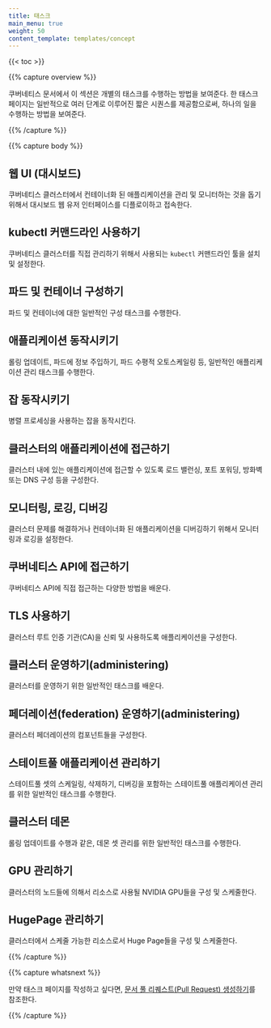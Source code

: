 ```yaml
---
title: 태스크
main_menu: true
weight: 50
content_template: templates/concept
---
```


{{< toc >}}

{{% capture overview %}}

쿠버네티스 문서에서 이 섹션은 개별의 태스크를 수행하는 방법을
보여준다. 한 태스크 페이지는 일반적으로 여러 단계로 이루어진 짧은
시퀀스를 제공함으로써, 하나의 일을 수행하는 방법을 보여준다.

{{% /capture %}}

{{% capture body %}}

## 웹 UI (대시보드)

쿠버네티스 클러스터에서 컨테이너화 된 애플리케이션을 관리 및 모니터하는 것을 돕기 위해서 대시보드 웹 유저 인터페이스를 디플로이하고 접속한다.

## kubectl 커맨드라인 사용하기

쿠버네티스 클러스터를 직접 관리하기 위해서 사용되는 `kubectl` 커맨드라인 툴을 설치 및 설정한다.

## 파드 및 컨테이너 구성하기

파드 및 컨테이너에 대한 일반적인 구성 태스크를 수행한다.

## 애플리케이션 동작시키기

롤링 업데이트, 파드에 정보 주입하기, 파드 수평적 오토스케일링 등, 일반적인 애플리케이션 관리 태스크를 수행한다.

## 잡 동작시키기

병렬 프로세싱을 사용하는 잡을 동작시킨다.

## 클러스터의 애플리케이션에 접근하기

클러스터 내에 있는 애플리케이션에 접근할 수 있도록 로드 밸런싱, 포트 포워딩, 방화벽 또는 DNS 구성 등을 구성한다.

## 모니터링, 로깅, 디버깅

클러스터 문제를 해결하거나 컨테이너화 된 애플리케이션을 디버깅하기 위해서 모니터링과 로깅을 설정한다.

## 쿠버네티스 API에 접근하기

쿠버네티스 API에 직접 접근하는 다양한 방법을 배운다.

## TLS 사용하기

클러스터 루트 인증 기관(CA)을 신뢰 및 사용하도록 애플리케이션을 구성한다.

## 클러스터 운영하기(administering)

클러스터를 운영하기 위한 일반적인 태스크를 배운다.

## 페더레이션(federation) 운영하기(administering)

클러스터 페더레이션의 컴포넌트들을 구성한다.

## 스테이트풀 애플리케이션 관리하기

스테이트풀 셋의 스케일링, 삭제하기, 디버깅을 포함하는 스테이트풀 애플리케이션 관리를 위한 일반적인 태스크를 수행한다.

## 클러스터 데몬

롤링 업데이트를 수행과 같은, 데몬 셋 관리를 위한 일반적인 태스크를 수행한다.

## GPU 관리하기

클러스터의 노드들에 의해서 리소스로 사용될 NVIDIA GPU들을 구성 및 스케줄한다.

## HugePage 관리하기

클러스터에서 스케줄 가능한 리소스로서 Huge Page들을 구성 및 스케줄한다.

{{% /capture %}}

{{% capture whatsnext %}}

만약 태스크 페이지를 작성하고 싶다면,
[문서 풀 리퀘스트(Pull Request) 생성하기](/docs/home/contribute/create-pull-request/)를 참조한다.

{{% /capture %}}
